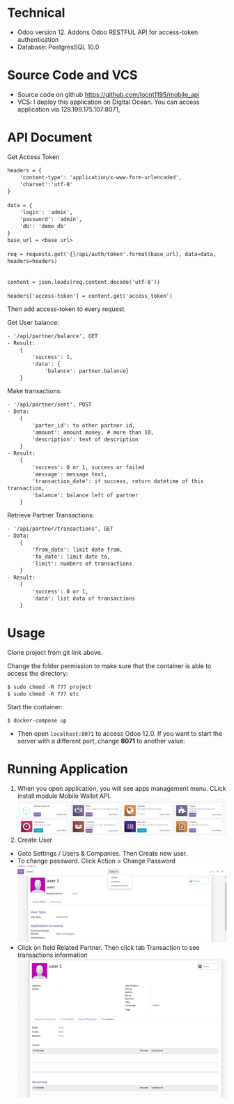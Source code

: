 # Technical
- Odoo version 12. Addons Odoo RESTFUL API for access-token authentication
- Database: PostgresSQL 10.0

# Source Code and VCS
- Source code on github https://github.com/locnt1195/mobile_api
- VCS: I deploy this application on Digital Ocean. You can access application via 128.199.175.107:8071, 

# API Document
Get Access Token
```
headers = {
    'content-type': 'application/x-www-form-urlencoded',
    'charset':'utf-8'
}

data = {
    'login': 'admin',
    'password': 'admin',
    'db': 'demo_db'
}
base_url = <base url>

req = requests.get('{}/api/auth/token'.format(base_url), data=data, headers=headers)


content = json.loads(req.content.decode('utf-8'))

headers['access-token'] = content.get('access_token') 

```

Then add access-token to every request.

Get User balance:
```
- '/api/partner/balance', GET
- Result:
    {
        'success': 1,
        'data': {
            'balance': partner.balance}
    }
```

Make transactions:
```
- '/api/partner/sent', POST
- Data:
    {
        'parter_id': to other partner id,
        'amount': amount money, # more than 10,
        'description': text of description
    }
- Result:
    {
        'success': 0 or 1, success or failed
        'message': message text,
        'transaction_date': if success, return datetime of this transaction,
        'balance': balance left of partner
    }
```

Retrieve Partner Transactions:
```
- '/api/partner/transactions', GET
- Data:
    {
        'from_date': limit date from,
        'to_date': limit date to,
        'limit': numbers of transactions
    }
- Result:
    {
        'success': 0 or 1,
        'data': list data of transactions
    }
```

# Usage
Clone project from git link above.

Change the folder permission to make sure that the container is able to access the directory:
```
$ sudo chmod -R 777 project
$ sudo chmod -R 777 etc
```

Start the container:
```
$ docker-compose up
```

* Then open `localhost:8071` to access Odoo 12.0. If you want to start the server with a different port, change **8071** to another value:

# Running Application
1. When you open application, you will see apps management menu. CLick install module Mobile Wallet API.
![odoo-12-welcome-docker](screenshot/install_app.png)
2. Create User
- Goto Settings / Users  & Companies. Then Create new user.
- To change password. Click Action > Change Password
![odoo-12-welcome-docker](screenshot/change_password.png)
- Click on field Related Partner. Then click tab Transaction to see transactions information
![odoo-12-welcome-docker](screenshot/transactions.png)

